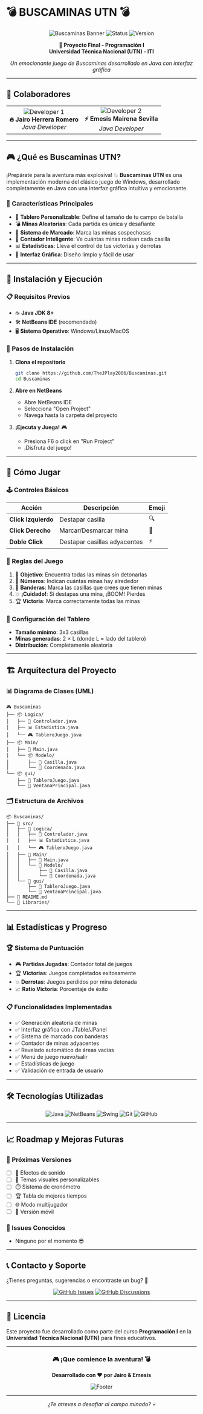 # 💣 BUSCAMINAS UTN 💣

<div align="center">

![Buscaminas Banner](https://img.shields.io/badge/💥_BUSCAMINAS-JAVA-orange?style=for-the-badge&logo=java)
![Status](https://img.shields.io/badge/STATUS-🚀_ACTIVO-brightgreen?style=for-the-badge)
![Version](https://img.shields.io/badge/VERSION-1.0-blue?style=for-the-badge)

**🎯 Proyecto Final - Programación I**  
**Universidad Técnica Nacional (UTN) - ITI**

*Un emocionante juego de Buscaminas desarrollado en Java con interfaz gráfica*

---

</div>

## 👥 Colaboradores

<table align="center">
  <tr>
    <td align="center">
      <img src="https://img.shields.io/badge/👨‍💻-DEVELOPER-blue?style=for-the-badge" alt="Developer 1"/><br>
      <b>🔥 Jairo Herrera Romero</b><br>
      <i>Java Developer</i>
    </td>
    <td align="center">
      <img src="https://img.shields.io/badge/👨‍💻-DEVELOPER-green?style=for-the-badge" alt="Developer 2"/><br>
      <b>⚡ Emesis Mairena Sevilla</b><br>
      <i>Java Developer</i>
    </td>
  </tr>
</table>

---

## 🎮 ¿Qué es Buscaminas UTN?

¡Prepárate para la aventura más explosiva! 💥 **Buscaminas UTN** es una implementación moderna del clásico juego de Windows, desarrollado completamente en Java con una interfaz gráfica intuitiva y emocionante.

### 🌟 Características Principales

- 🎯 **Tablero Personalizable**: Define el tamaño de tu campo de batalla
- 💣 **Minas Aleatorias**: Cada partida es única y desafiante
- 🚩 **Sistema de Marcado**: Marca las minas sospechosas
- 🔢 **Contador Inteligente**: Ve cuántas minas rodean cada casilla
- 📊 **Estadísticas**: Lleva el control de tus victorias y derrotas
- 🎨 **Interfaz Gráfica**: Diseño limpio y fácil de usar

---

## 🚀 Instalación y Ejecución

### 📋 Requisitos Previos

- ☕ **Java JDK 8+**
- 🛠️ **NetBeans IDE** (recomendado)
- 🖥️ **Sistema Operativo**: Windows/Linux/MacOS

### 🔧 Pasos de Instalación

1. **Clona el repositorio**
   ```bash
   git clone https://github.com/TheJPlay2006/Buscaminas.git
   cd Buscaminas
   ```

2. **Abre en NetBeans**
   - Abre NetBeans IDE
   - Selecciona "Open Project"
   - Navega hasta la carpeta del proyecto

3. **¡Ejecuta y Juega!** 🎮
   - Presiona F6 o click en "Run Project"
   - ¡Disfruta del juego!

---

## 🎯 Cómo Jugar

### 🕹️ Controles Básicos

| Acción | Descripción | Emoji |
|--------|-------------|-------|
| **Click Izquierdo** | Destapar casilla | 🔍 |
| **Click Derecho** | Marcar/Desmarcar mina | 🚩 |
| **Doble Click** | Destapar casillas adyacentes | ⚡ |

### 🎲 Reglas del Juego

1. 🎯 **Objetivo**: Encuentra todas las minas sin detonarlas
2. 🔢 **Números**: Indican cuántas minas hay alrededor
3. 🚩 **Banderas**: Marca las casillas que crees que tienen minas
4. 💥 **¡Cuidado!**: Si destapas una mina, ¡BOOM! Pierdes
5. 🏆 **Victoria**: Marca correctamente todas las minas

### 📐 Configuración del Tablero

- **Tamaño mínimo**: 3x3 casillas
- **Minas generadas**: 2 × L (donde L = lado del tablero)
- **Distribución**: Completamente aleatoria

---

## 🏗️ Arquitectura del Proyecto

### 📊 Diagrama de Clases (UML)

```
🎮 Buscaminas
├── 📦 Logica/
│   ├── 🎯 Controlador.java
│   ├── 📊 Estadistica.java
│   └── 🎮 TableroJuego.java
├── 📦 Main/
│   ├── 📱 Main.java
│   └── 📦 Modelo/
│       ├── 🔲 Casilla.java
│       └── 📍 Coordenada.java
└── 📦 gui/
    ├── 🎯 TableroJuego.java
    └── 🎨 VentanaPrincipal.java
```

### 🗂️ Estructura de Archivos

```
📦 Buscaminas/
├── 📁 src/
│   ├── 📁 Logica/
│   │   ├── 🎯 Controlador.java
│   │   ├── 📊 Estadistica.java
│   │   └── 🎮 TableroJuego.java
│   ├── 📁 Main/
│   │   ├── 📱 Main.java
│   │   └── 📁 Modelo/
│   │       ├── 🔲 Casilla.java
│   │       └── 📍 Coordenada.java
│   └── 📁 gui/
│       ├── 🎯 TableroJuego.java
│       └── 🎨 VentanaPrincipal.java
├── 📄 README.md
└── 📁 Libraries/
```

---

## 📊 Estadísticas y Progreso

### 🏆 Sistema de Puntuación

- 🎮 **Partidas Jugadas**: Contador total de juegos
- 🏆 **Victorias**: Juegos completados exitosamente  
- 💥 **Derrotas**: Juegos perdidos por mina detonada
- 📈 **Ratio Victoria**: Porcentaje de éxito

### 📋 Funcionalidades Implementadas

- ✅ Generación aleatoria de minas
- ✅ Interfaz gráfica con JTable/JPanel
- ✅ Sistema de marcado con banderas
- ✅ Contador de minas adyacentes
- ✅ Revelado automático de áreas vacías
- ✅ Menú de juego nuevo/salir
- ✅ Estadísticas de juego
- ✅ Validación de entrada de usuario

---

## 🛠️ Tecnologías Utilizadas

<div align="center">

![Java](https://img.shields.io/badge/☕-JAVA-ED8B00?style=for-the-badge&logo=java&logoColor=white)
![NetBeans](https://img.shields.io/badge/🛠️-NETBEANS-1B6AC6?style=for-the-badge&logo=apache-netbeans-ide&logoColor=white)
![Swing](https://img.shields.io/badge/🎨-JAVA_SWING-007396?style=for-the-badge)
![Git](https://img.shields.io/badge/📝-GIT-F05032?style=for-the-badge&logo=git&logoColor=white)
![GitHub](https://img.shields.io/badge/🐙-GITHUB-181717?style=for-the-badge&logo=github&logoColor=white)

</div>

---

## 📈 Roadmap y Mejoras Futuras

### 🚀 Próximas Versiones

- [ ] 🎵 Efectos de sonido
- [ ] 🎨 Temas visuales personalizables
- [ ] ⏱️ Sistema de cronómetro
- [ ] 🏆 Tabla de mejores tiempos
- [ ] 🌐 Modo multijugador
- [ ] 📱 Versión móvil

### 🐛 Issues Conocidos

- Ninguno por el momento 😎

---

## 📞 Contacto y Soporte

¿Tienes preguntas, sugerencias o encontraste un bug? 🐛

<div align="center">

[![GitHub Issues](https://img.shields.io/badge/🐛-REPORTAR_BUG-red?style=for-the-badge)](https://github.com/TheJPlay2006/Buscaminas/issues)
[![GitHub Discussions](https://img.shields.io/badge/💬-DISCUSIONES-blue?style=for-the-badge)](https://github.com/TheJPlay2006/Buscaminas/discussions)

</div>

---

## 📜 Licencia

Este proyecto fue desarrollado como parte del curso **Programación I** en la **Universidad Técnica Nacional (UTN)** para fines educativos.

---

<div align="center">

### 🎮 ¡Que comience la aventura! 💣

**Desarrollado con ❤️ por Jairo & Emesis**

![Footer](https://img.shields.io/badge/💣_¿LISTO_PARA-EL_DESAFÍO?_💣-orange?style=for-the-badge)

---

*¿Te atreves a desafiar al campo minado? 💀*

</div>
